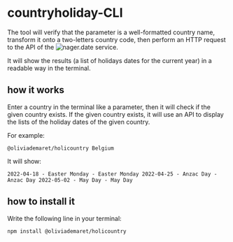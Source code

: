 # countryholiday-CLI

The tool will verify that the parameter is a well-formatted country name, transform it onto a two-letters country code, then perform an HTTP request to the API of the ![nager.date](https://date.nager.at/) service.

It will show the results (a list of holidays dates for the current year) in a readable way in the terminal.

## how it works

Enter a country in the terminal like a parameter, then it will check if the given country exists. If the given country exists, it will use an API to display the lists of the holiday dates of the given country.

For example:

`@oliviademaret/holicountry Belgium`

It will show:

`2022-04-18 - Easter Monday - Easter Monday 2022-04-25 - Anzac Day - Anzac Day 2022-05-02 - May Day - May Day`

## how to install it

Write the following line in your terminal:

`npm install @oliviademaret/holicountry`
